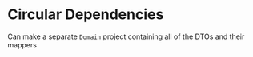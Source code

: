 # Circular Dependencies

Can make a separate `Domain` project containing all of the DTOs and their mappers
